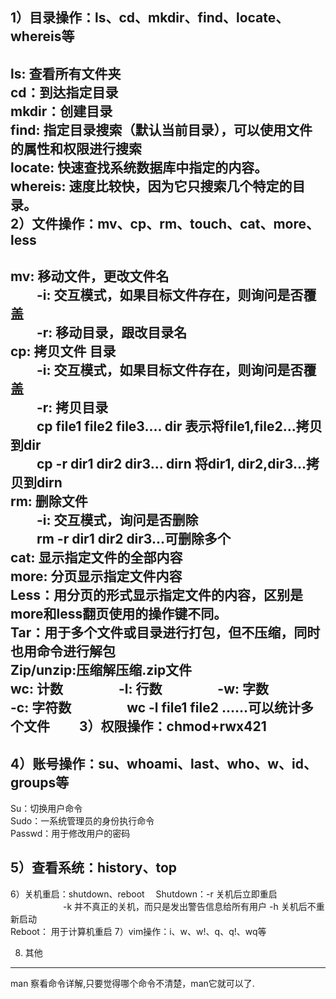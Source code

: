 1）目录操作：ls、cd、mkdir、find、locate、whereis等
--------------------
ls: 查看所有文件夹  
cd：到达指定目录  
mkdir：创建目录  
find:  指定目录搜索（默认当前目录），可以使用文件的属性和权限进行搜索  
locate: 快速查找系统数据库中指定的内容。  
whereis: 速度比较快，因为它只搜索几个特定的目录。   
2）文件操作：mv、cp、rm、touch、cat、more、less
-------------
mv: 移动文件，更改文件名  
　　-i: 交互模式，如果目标文件存在，则询问是否覆盖  
　　-r: 移动目录，跟改目录名  
cp: 拷贝文件 目录  
　　-i: 交互模式，如果目标文件存在，则询问是否覆盖  
　　-r: 拷贝目录  
　　cp file1 file2 file3.... dir 表示将file1,file2...拷贝到dir  
　　cp -r dir1 dir2 dir3... dirn 将dir1, dir2,dir3...拷贝到dirn  
rm: 删除文件  
　　-i: 交互模式，询问是否删除  
　　rm -r dir1 dir2 dir3...可删除多个  
cat: 显示指定文件的全部内容  
more: 分页显示指定文件内容  
Less：用分页的形式显示指定文件的内容，区别是more和less翻页使用的操作键不同。    
Tar：用于多个文件或目录进行打包，但不压缩，同时也用命令进行解包  
Zip/unzip:压缩解压缩.zip文件  
wc: 计数　　
　　-l: 行数　　
　　-w: 字数　　
　　-c: 字符数　　
　　wc -l file1 file2 ......可以统计多个文件　　
3）权限操作：chmod+rwx421
---------
4）账号操作：su、whoami、last、who、w、id、groups等
-----------
Su：切换用户命令  
Sudo：一系统管理员的身份执行命令  
Passwd：用于修改用户的密码  

5）查看系统：history、top
------------
6）关机重启：shutdown、reboot
　Shutdown：-r 关机后立即重启
　　　　　　-k 并不真正的关机，而只是发出警告信息给所有用户
           -h 关机后不重新启动  
   Reboot： 用于计算机重启
7）vim操作：i、w、w!、q、q!、wq等

8) 其他
------------
man 察看命令详解,只要觉得哪个命令不清楚，man它就可以了.
